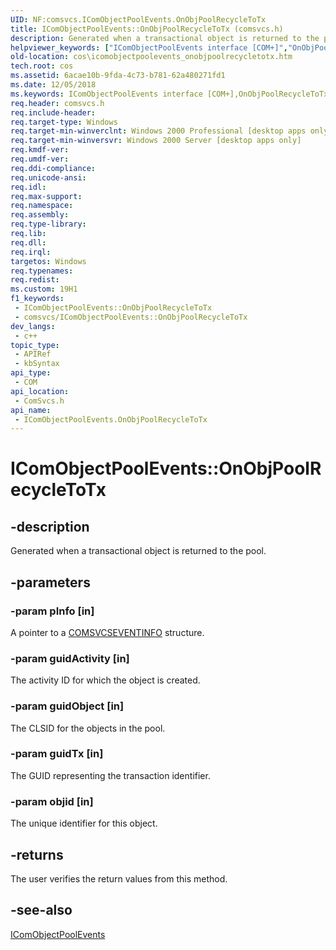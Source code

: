```yaml
---
UID: NF:comsvcs.IComObjectPoolEvents.OnObjPoolRecycleToTx
title: IComObjectPoolEvents::OnObjPoolRecycleToTx (comsvcs.h)
description: Generated when a transactional object is returned to the pool.
helpviewer_keywords: ["IComObjectPoolEvents interface [COM+]","OnObjPoolRecycleToTx method","IComObjectPoolEvents.OnObjPoolRecycleToTx","IComObjectPoolEvents::OnObjPoolRecycleToTx","OnObjPoolRecycleToTx","OnObjPoolRecycleToTx method [COM+]","OnObjPoolRecycleToTx method [COM+]","IComObjectPoolEvents interface","_dtc_icomobjectpoolevents_onobjpoolrecycletotx","comsvcs/IComObjectPoolEvents::OnObjPoolRecycleToTx","cos.icomobjectpoolevents_onobjpoolrecycletotx"]
old-location: cos\icomobjectpoolevents_onobjpoolrecycletotx.htm
tech.root: cos
ms.assetid: 6acae10b-9fda-4c73-b781-62a480271fd1
ms.date: 12/05/2018
ms.keywords: IComObjectPoolEvents interface [COM+],OnObjPoolRecycleToTx method, IComObjectPoolEvents.OnObjPoolRecycleToTx, IComObjectPoolEvents::OnObjPoolRecycleToTx, OnObjPoolRecycleToTx, OnObjPoolRecycleToTx method [COM+], OnObjPoolRecycleToTx method [COM+],IComObjectPoolEvents interface, _dtc_icomobjectpoolevents_onobjpoolrecycletotx, comsvcs/IComObjectPoolEvents::OnObjPoolRecycleToTx, cos.icomobjectpoolevents_onobjpoolrecycletotx
req.header: comsvcs.h
req.include-header: 
req.target-type: Windows
req.target-min-winverclnt: Windows 2000 Professional [desktop apps only]
req.target-min-winversvr: Windows 2000 Server [desktop apps only]
req.kmdf-ver: 
req.umdf-ver: 
req.ddi-compliance: 
req.unicode-ansi: 
req.idl: 
req.max-support: 
req.namespace: 
req.assembly: 
req.type-library: 
req.lib: 
req.dll: 
req.irql: 
targetos: Windows
req.typenames: 
req.redist: 
ms.custom: 19H1
f1_keywords:
 - IComObjectPoolEvents::OnObjPoolRecycleToTx
 - comsvcs/IComObjectPoolEvents::OnObjPoolRecycleToTx
dev_langs:
 - c++
topic_type:
 - APIRef
 - kbSyntax
api_type:
 - COM
api_location:
 - ComSvcs.h
api_name:
 - IComObjectPoolEvents.OnObjPoolRecycleToTx
---
```


# IComObjectPoolEvents::OnObjPoolRecycleToTx


## -description

Generated when a transactional object is returned to the pool.

## -parameters

### -param pInfo [in]

A pointer to a <a href="/windows/win32/api/comsvcs/ns-comsvcs-comsvcseventinfo">COMSVCSEVENTINFO</a> structure.

### -param guidActivity [in]

The activity ID for which the object is created.

### -param guidObject [in]

The CLSID for the objects in the pool.

### -param guidTx [in]

The GUID representing the transaction identifier.

### -param objid [in]

The unique identifier for this object.

## -returns

The user verifies the return values from this method.

## -see-also

<a href="https://docs.microsoft.com/windows/desktop/api/comsvcs/nn-comsvcs-icomobjectpoolevents">IComObjectPoolEvents</a>

